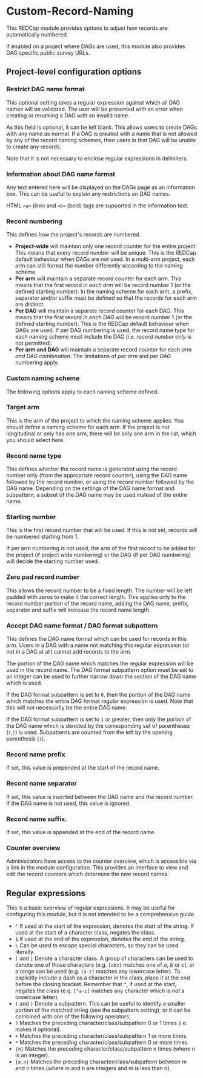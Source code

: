 # Custom-Record-Naming

This REDCap module provides options to adjust how records are automatically numbered.

If enabled on a project where DAGs are used, this module also provides DAG specific public survey
URLs.


## Project-level configuration options

### Restrict DAG name format
This optional setting takes a regular expression against which all DAG names will be validated.
The user will be presented with an error when creating or renaming a DAG with an invalid name.

As this field is optional, it can be left blank. This allows users to create DAGs with any name as
normal. If a DAG is created with a name that is not allowed by any of the record naming schemes,
then users in that DAG will be unable to create any records.

Note that it is not necessary to enclose regular expressions in delimiters.

### Information about DAG name format
Any text entered here will be displayed on the DAGs page as an information box. This can be useful
to explain any restrictions on DAG names.

HTML `<a>` (link) and `<b>` (bold) tags are supported in the information text.

### Record numbering
This defines how the project's records are numbered.

* **Project-wide** will maintain only one record counter for the entire project. This means that
  every record number will be unique. This is the REDCap default behaviour when DAGs are not used.
  In a multi-arm project, each arm can still format the number differently according to the naming
  scheme.
* **Per arm** will maintain a separate record counter for each arm. This means that the first record
  *in each arm* will be record number 1 (or the defined starting number). In the naming scheme for
  each arm, a prefix, separator and/or suffix must be defined so that the records for each arm are
  distinct.
* **Per DAG** will maintain a separate record counter for each DAG. This means that the first record
  *in each DAG* will be record number 1 (or the defined starting number). This is the REDCap default
  behaviour when DAGs are used. If per DAG numbering is used, the record name type for each naming
  scheme must include the DAG (i.e. *record number only* is not permitted).
* **Per arm and DAG** will maintain a separate record counter for each *arm and DAG combination*.
  The limitations of *per arm* and *per DAG* numbering apply.

### Custom naming scheme
The following options apply to each naming scheme defined.

### Target arm
This is the arm of the project to which the naming scheme applies. You should define a naming scheme
for each arm. If the project is not longitudinal or only has one arm, there will be only one arm in
the list, which you should select here.

### Record name type
This defines whether the record name is generated using the record number only (from the appropriate
record counter), using the DAG name followed by the record number, or using the record number
followed by the DAG name. Depending on the settings of the DAG name format and subpattern, a subset
of the DAG name may be used instead of the entire name.

### Starting number
This is the first record number that will be used. If this is not set, records will be numbered
starting from 1.

If per arm numbering is not used, the arm of the first record to be added for the project (if
project wide numbering) or the DAG (if per DAG numbering) will decide the starting number used.

### Zero pad record number
This allows the record number to be a fixed length. The number will be left padded with zeros to
make it the correct length. This applies only to the record number portion of the record name,
adding the DAG name, prefix, separator and suffix will increase the record name length.

### Accept DAG name format / DAG format subpattern
This defines the DAG name format which can be used for records in this arm. Users in a DAG with a
name not matching this regular expression (or not in a DAG at all) cannot add records to the arm.

The portion of the DAG name which matches the regular expression will be used in the record name.
The DAG format subpattern option must be set to an integer can be used to further narrow down the
section of the DAG name which is used.

If the DAG format subpattern is set to `0`, then the portion of the DAG name which matches the
entire DAG format regular expression is used. Note that this will not necessarily be the entire
DAG name.

If the DAG format subpattern is set to `1` or greater, then only the portion of the DAG name which
is denoted by the corresponding set of parentheses (`(`,`)`) is used. Subpatterns are counted from
the left by the opening parenthesis (`(`).

### Record name prefix
If set, this value is prepended at the start of the record name.

### Record name separator
If set, this value is inserted between the DAG name and the record number. If the DAG name is not
used, this value is ignored.

### Record name suffix.
If set, this value is appended at the end of the record name.

### Counter overview
Administrators have access to the counter overview, which is accessible via a link in the module
configuration. This provides an interface to view and edit the record counters which determine the
new record names.


## Regular expressions
This is a basic overview of regular expressions. It may be useful for configuring this module, but
it is not intended to be a comprehensive guide.

* `^` If used at the start of the expression, denotes the start of the string. If used at the start
  of a character class, negates the class.
* `$` If used at the end of the expression, denotes the end of the string.
* `\` Can be used to escape special characters, so they can be used literally.
* `[` and `]` Denote a character class. A group of characters can be used to denote one of those
  characters (e.g. `[abc]` matches one of *a*, *b* or *c*), or a range can be used (e.g. `[a-z]`
  matches any lowercase letter). To explicitly include a dash as a character in the class, place it
  at the end before the closing bracket. Remember that `^`, if used at the start, negates the class
  (e.g. `[^a-z]` matches any character which is *not* a lowercase letter).
* `(` and `)` Denote a subpattern. This can be useful to identify a smaller portion of the matched
  string (see the subpattern setting), or it can be combined with one of the following operators.
* `?` Matches the preceding character/class/subpattern 0 or 1 times (i.e. makes it optional).
* `+` Matches the preceding character/class/subpattern 1 or more times.
* `*` Matches the preceding character/class/subpattern 0 or more times.
* `{n}` Matches the preceding character/class/subpattern n times (where n is an integer).
* `{m,n}` Matches the preceding character/class/subpattern between m and n times (where m and n are
  integers and m is less than n).


